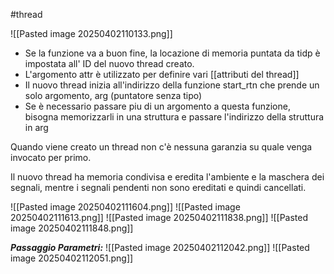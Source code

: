 #thread 

![[Pasted image 20250402110133.png]]

- Se la funzione va a buon fine, la locazione di memoria puntata da tidp è impostata all' ID del nuovo thread creato.
- L'argomento attr è utilizzato per definire vari [[attributi del thread]]
- Il nuovo thread inizia all'indirizzo della funzione start_rtn che prende un solo argomento, arg (puntatore senza tipo)
- Se è necessario passare piu di un argomento a questa funzione, bisogna memorizzarli in una struttura e passare l'indirizzo della struttura in arg

Quando viene creato un thread non c'è nessuna garanzia su quale venga invocato per primo.

Il nuovo thread ha memoria condivisa e eredita l'ambiente e la maschera dei segnali, mentre i segnali pendenti non sono ereditati e quindi cancellati.

![[Pasted image 20250402111604.png]]
![[Pasted image 20250402111613.png]]
![[Pasted image 20250402111838.png]]
![[Pasted image 20250402111848.png]]

***Passaggio Parametri:***
![[Pasted image 20250402112042.png]]
![[Pasted image 20250402112051.png]]
